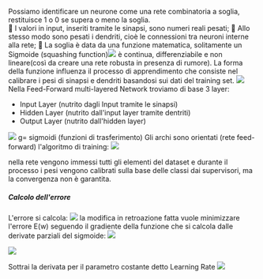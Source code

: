 

Possiamo identificare un neurone come una rete combinatoria a soglia, restituisce 1 o 0 se supera o meno la soglia.  
	 I valori in input, inseriti tramite le sinapsi, sono numeri reali pesati; 
	 Allo stesso modo sono pesati i dendriti, cioè le connessioni tra neuroni interne alla rete; 
	 La soglia è data da una funzione matematica, solitamente un Sigmoide (squashing function)![](Pasted%20image%2020231230124921.png) è continua, differenziabile e non lineare(così da creare una rete robusta in presenza di rumore).
La forma della funzione influenza il processo di apprendimento che consiste nel calibrare i pesi di sinapsi e dendriti basandosi sui dati del training set.
![](Pasted%20image%2020231230145255.png)
Nella Feed-Forward multi-layered Network troviamo di base 3 layer:
- Input Layer (nutrito dagli Input tramite le sinapsi)
- Hidden Layer (nutrito dall'input layer tramite dentriti)
- Output Layer (nutrito dall'hidden layer)

![](Pasted%20image%2020231230145402.png)
g= sigmoidi (funzioni di trasferimento)
Gli archi sono orientati (rete feed-forward) 
l'algoritmo di training:
![](Pasted%20image%2020231230145700.png)

nella rete vengono immessi tutti gli elementi del dataset e durante il processo i pesi vengono calibrati sulla base delle classi dai supervisori, ma la convergenza non è garantita.

##### Calcolo dell'errore
L'errore si calcola:
![](Pasted%20image%2020231230150120.png)
la modifica in retroazione fatta vuole minimizzare l'errore E(w) seguendo il gradiente della funzione che si calcola dalle derivate parziali del sigmoide: ![](Pasted%20image%2020231230150356.png) 

![](Pasted%20image%2020231230150251.png)

Sottrai la derivata per il parametro costante detto Learning Rate 
![](Pasted%20image%2020231230150551.png)

